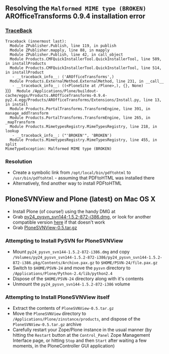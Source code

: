 ## Resolving the `Malformed MIME type (BROKEN)` AROfficeTransforms 0.9.4 installation error ##

### [TraceBack](http://pastebin.com/f60b24b4d) ###
`Traceback (innermost last):`<br />
`  Module ZPublisher.Publish, line 119, in publish`<br />
`  Module ZPublisher.mapply, line 88, in mapply`<br />
`  Module ZPublisher.Publish, line 42, in call_object`<br />
`  Module Products.CMFQuickInstallerTool.QuickInstallerTool, line 589, in installProducts`<br />
`  Module Products.CMFQuickInstallerTool.QuickInstallerTool, line 514, in installProduct`<br />
`   - __traceback_info__: ('AROfficeTransforms',)`<br />
`  Module Products.ExternalMethod.ExternalMethod, line 231, in __call__`<br />
`   - __traceback_info__: ((<PloneSite at /Plone>,), {}, None)`<br />}}}
`  Module /Applications/Plone/buildout-cache/eggs/Products.AROfficeTransforms-0.9.4-py2.4.egg/Products/AROfficeTransforms/Extensions/Install.py, line 13, in install`<br />
`  Module Products.PortalTransforms.TransformEngine, line 391, in manage_addTransform`<br />
`  Module Products.PortalTransforms.TransformEngine, line 265, in _mapTransform`<br />
`  Module Products.MimetypesRegistry.MimeTypesRegistry, line 218, in lookup`<br />
`   - __traceback_info__: ("'BROKEN'", 'BROKEN')`<br />
`  Module Products.MimetypesRegistry.MimeTypesRegistry, line 455, in split`<br />
`MimeTypeException: Malformed MIME type (BROKEN)`<br />
### Resolution ###
  * Create a symbolic link from `/opt/local/bin/pdftohtml` to `/usr/bin/pdftohtml` - assuming that PDFtoHTML was installed there
  * Alternatively, find another way to install PDFtoHTML

## PloneSVNView and Plone (latest) on Mac OS X ##
  * Install Plone (of course!) using the handy DMG at
  * Grab [py24\_pysvn\_svn144-1.5.2-872-i386.dmg](http://pysvn.tigris.org/files/documents/1233/38910/py24_pysvn_svn144-1.5.2-872-i386.dmg), or look for another compatible version [here](http://pysvn.tigris.org/servlets/ProjectDocumentList?folderID=5841&expandFolder=5841&folderID=0) if that doesn't work
  * Grab [PloneSVNView-0.5.tar.gz](http://quest.windwards.net/quest/hacking/plonesvnview/PloneSVNView-0.5.tar.gz)

### Attempting to Install PySVN for PloneSVNView ###
  * Mount `py24_pysvn_svn144-1.5.2-872-i386.dmg` and copy `/Volumes/py24_pysvn_svn144-1.5.2-872-i386/py24_pysvn_svn144-1.5.2-872-i386.pkg/Contents/Archive.pax.gz` to `$HOME/PSVN-24/file.pax.gz`
  * Switch to `$HOME/PSVN-24` and move the `pysvn` directory to `/Applications/Plone/Python-2.4/lib/python2.4`
  * Dispose of the `$HOME/PSVN-24` directory along with it's contents
  * Unmount the `py24_pysvn_svn144-1.5.2-872-i386` volume

### Attempting to Install PloneSVNView itself ###
  * Extract the contents of `PloneSVNView-0.5.tar.gz`
  * Move the `PloneSVNView` directory to `/Applications/Plone/zinstance/products`, and dispose of the `PloneSVNView-0.5.tar.gz` archive
  * Carefully restart your Zope/Plone instance in the usual manner (by hitting the `Restart` button at the `Control_Panel` Zope Management Interface page, or hitting `Stop` and then `Start` after waiting a few moments, in the PloneController GUI application)